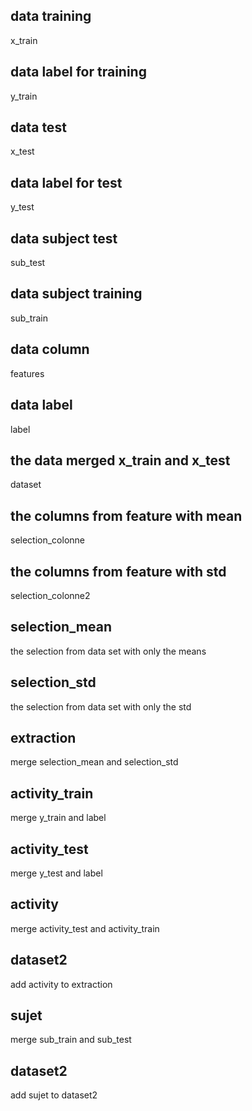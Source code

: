 ## data training
x_train
## data label for training
y_train  
## data test
x_test 
## data label for test
y_test
## data subject test
sub_test
 ## data subject training
sub_train
## data column
features 
 ## data label
label

## the data merged x_train and x_test

dataset

## the columns from feature with mean

selection_colonne

## the columns from feature with std

selection_colonne2

## selection_mean

the selection from data set with only the means

## selection_std

the selection from data set with only the std

## extraction

merge selection_mean and selection_std

## activity_train

merge y_train and label

## activity_test

merge y_test and label

## activity

merge activity_test and activity_train

## dataset2

add activity to extraction

## sujet

merge sub_train and sub_test

## dataset2
add sujet to dataset2

